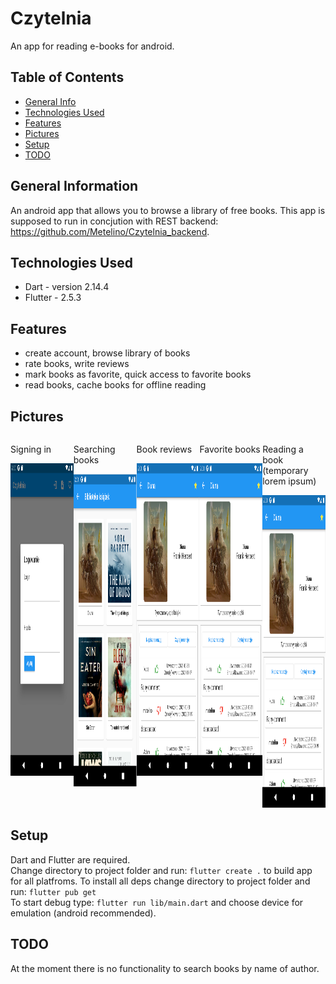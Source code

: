 # Czytelnia

An app for reading e-books for android.

## Table of Contents
* [General Info](#general-information)
* [Technologies Used](#technologies-used)
* [Features](#features)
* [Pictures](#pictures)
* [Setup](#setup)
* [TODO](#todo)

## General Information

An android app that allows you to browse a library of free books.
This app is supposed to run in concjution with REST backend: https://github.com/Metelino/Czytelnia_backend. 

## Technologies Used

- Dart - version 2.14.4
- Flutter - 2.5.3

## Features

- create account, browse library of books
- rate books, write reviews
- mark books as favorite, quick access to favorite books
- read books, cache books for offline reading

## Pictures
<div style="display:flex; flex-direction: row;">
  <span>
    <p>Signing in</p>
    <img src='./img/logowanie.png' width=300 height=500>
  </span>
  </br>
  <span>
    <p>Searching books</p>
    <img src='./img/library.png' width=300 height=500>
  </span>
  <span>
    <p>Book reviews</p>
    <img src='./img/comments.png' width=300 height=500>
  </span>
  <span>
    <p>Favorite books</p>
    <img src='./img/comments.png' width=300 height=500>
  </span>
  <span>
    <p>Reading a book (temporary lorem ipsum)</p>
    <img src='./img/comments.png' width=300 height=500>
  </span>
</div>

## Setup
Dart and Flutter are required.\
Change directory to project folder and run: `flutter create .` to build app for all platfroms.
To install all deps change directory to project folder and run: `flutter pub get`\
To start debug type: `flutter run lib/main.dart` and choose device for emulation (android recommended).

## TODO
At the moment there is no functionality to search books by name of author.

